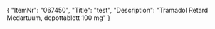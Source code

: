 {
  "ItemNr": "067450",
  "Title": "test",
  "Description": "Tramadol Retard Medartuum, depottablett 100 mg"
}